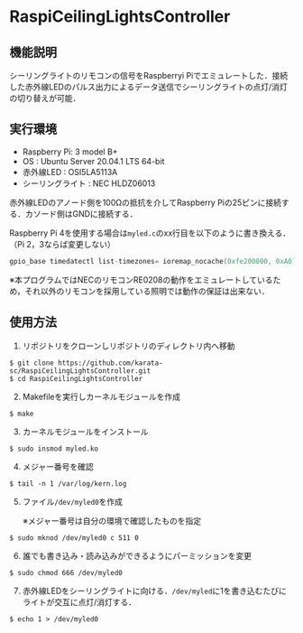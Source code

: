 # RaspiCeilingLightsController

機能説明
---
シーリングライトのリモコンの信号をRaspberryi Piでエミュレートした．接続した赤外線LEDのパルス出力によるデータ送信でシーリングライトの点灯/消灯の切り替えが可能．

実行環境
---
* Raspberry Pi: 3 model B+
* OS : Ubuntu Server 20.04.1 LTS 64-bit
* 赤外線LED : OSI5LA5113A
* シーリングライト : NEC HLDZ06013

赤外線LEDのアノード側を100Ωの抵抗を介してRaspberry Piの25ピンに接続する．カソード側はGNDに接続する．

Raspberry Pi 4を使用する場合は`myled.c`のxx行目を以下のように書き換える．（Pi 2，3ならば変更しない）
<!--GPIOの最初のアドレスを変更すること．-->

```c:myled.c
gpio_base timedatectl list-timezones= ioremap_nocache(0xfe200000, 0xA0); //original:0x3f200000
```
※本プログラムではNECのリモコンRE0208の動作をエミュレートしているため，それ以外のリモコンを採用している照明では動作の保証は出来ない．

使用方法
---
1. リポジトリをクローンしリポジトリのディレクトリ内へ移動
```
$ git clone https://github.com/karata-sc/RaspiCeilingLightsController.git
$ cd RaspiCeilingLightsController
```

2. Makefileを実行しカーネルモジュールを作成


```
$ make
```
3. カーネルモジュールをインストール

```
$ sudo insmod myled.ko
```

4. メジャー番号を確認

```
$ tail -n 1 /var/log/kern.log
```
<!--Nov 30 14:07:21 ubuntu kernel: [19904.146763] /home/ubuntu/RaspiCeilingLightsController/myled.c is loaded. major:511-->
5. ファイル`/dev/myled0`を作成

    ※メジャー番号は自分の環境で確認したものを指定
```
$ sudo mknod /dev/myled0 c 511 0
```

6. 誰でも書き込み・読み込みができるようにパーミッションを変更

```
$ sudo chmod 666 /dev/myled0
```

7. 赤外線LEDをシーリングライトに向ける．`/dev/myled`に1を書き込むたびにライトが交互に点灯/消灯する．

```
$ echo 1 > /dev/myled0
```
